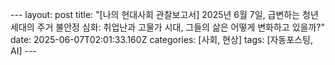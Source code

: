 --- layout: post title: "[나의 현대사회 관찰보고서] 2025년 6월 7일, 급변하는 청년 세대의 주거 불안정 심화:  취업난과 고물가 시대,  그들의 삶은 어떻게 변화하고 있을까?" date: 2025-06-07T02:01:33.160Z categories: [사회, 현상] tags: [자동포스팅, AI] --- 